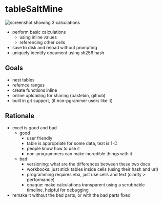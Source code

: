 # tableSaltMine

![screenshot showing 3 calculations](docs/sample1.png)

* perform basic calculations
  * using inline values
  * referencing other cells
* save to disk and reload without prompting
* uniquely identify document using sh256 hash

## Goals
* nest tables
* refernce ranges
* create functions inline
* online uploading for sharing (pastebin, github)
* built in git support, (if non-pgrammer users like it)

## Rationale
* excel is good and bad
  * good
    * user friendly
	* table is appropriate for some data, text is 1-D
	* people know how to use it
	* non-programmers can make incredible things with it
  * bad
    * versioning: what are the differences between these two docs
	* workbooks: just stick tables inside cells (using their hash and url)
	* programming requires vba, just use cells and text (clarity > performance)
	* opaque: make calculations transparent using a scrubbable timeline, helpful for debugging
* remake it without the bad parts, or with the bad parts fixed
